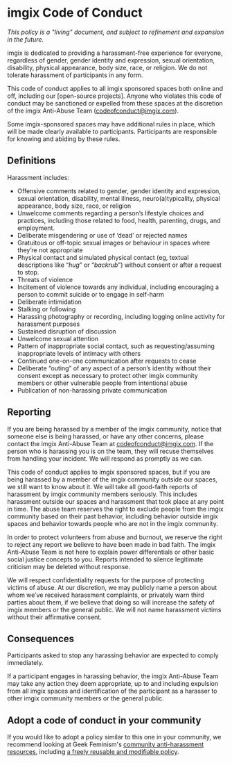 # imgix Code of Conduct

*This policy is a "living" document, and subject to refinement and expansion in the future.*

imgix is dedicated to providing a harassment-free experience for everyone, regardless of gender, gender identity and expression, sexual orientation, disability, physical appearance, body size, race, or religion. We do not tolerate harassment of participants in any form.

This code of conduct applies to all imgix sponsored spaces both online and off, including our [open-source projects]. Anyone who violates this code of conduct may be sanctioned or expelled from these spaces at the discretion of the imgix Anti-Abuse Team (<codeofconduct@imgix.com>).

Some imgix-sponsored spaces may have additional rules in place, which will be made clearly available to participants. Participants are responsible for knowing and abiding by these rules.


## Definitions

Harassment includes:

* Offensive comments related to gender, gender identity and expression, sexual orientation, disability, mental illness, neuro(a)typicality, physical appearance, body size, race, or religion
* Unwelcome comments regarding a person’s lifestyle choices and practices, including those related to food, health, parenting, drugs, and employment.
* Deliberate misgendering or use of ‘dead’ or rejected names
* Gratuitous or off-topic sexual images or behaviour  in spaces where they’re not appropriate
* Physical contact and simulated physical contact (eg, textual descriptions like “*hug*” or “*backrub*”) without consent or after a request to stop.
* Threats of violence
* Incitement of violence towards any individual, including encouraging a person to commit suicide or to engage in self-harm
* Deliberate intimidation
* Stalking or following
* Harassing photography or recording, including logging online activity for harassment purposes
* Sustained disruption of discussion
* Unwelcome sexual attention
* Pattern of inappropriate social contact, such as requesting/assuming inappropriate levels of intimacy with others
* Continued one-on-one communication after requests to cease
* Deliberate “outing” of any aspect of a person’s identity without their consent except as necessary to protect other imgix community members or other vulnerable people from intentional abuse
* Publication of non-harassing private communication


## Reporting

If you are being harassed by a member of the imgix community, notice that someone else is being harassed, or have any other concerns, please contact the imgix Anti-Abuse Team at <codeofconduct@imgix.com>. If the person who is harassing you is on the team, they will recuse themselves from handling your incident. We will respond as promptly as we can.

This code of conduct applies to imgix sponsored spaces, but if you are being harassed by a member of the imgix community outside our spaces, we still want to know about it. We will take all good-faith reports of harassment by imgix community members seriously. This includes harassment outside our spaces and harassment that took place at any point in time. The abuse team reserves the right to exclude people from the imgix community based on their past behavior, including behavior outside imgix spaces and behavior towards people who are not in the imgix community.

In order to protect volunteers from abuse and burnout, we reserve the right to reject any report we believe to have been made in bad faith. The imgix Anti-Abuse Team is not here to explain power differentials or other basic social justice concepts to you. Reports intended to silence legitimate criticism may be deleted without response.

We will respect confidentiality requests for the purpose of protecting victims of abuse. At our discretion, we may publicly name a person about whom we’ve received harassment complaints, or privately warn third parties about them, if we believe that doing so will increase the safety of imgix members or the general public. We will not name harassment victims without their affirmative consent.


## Consequences

Participants asked to stop any harassing behavior are expected to comply immediately.

If a participant engages in harassing behavior, the imgix Anti-Abuse Team may take any action they deem appropriate, up to and including expulsion from all imgix spaces and identification of the participant as a harasser to other imgix community members or the general public.


## Adopt a code of conduct in your community

If you would like to adopt a policy similar to this one in your community, we recommend looking at Geek Feminism's [community anti-harassment resources](http://geekfeminism.wikia.com/wiki/Community_anti-harassment), including [a freely reusable and modifiable policy](http://geekfeminism.wikia.com/wiki/Community_anti-harassment/Policy).
